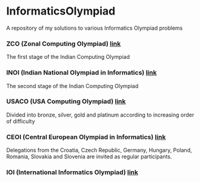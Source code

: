 # InformaticsOlympiad
A repository of my solutions to various Informatics Olympiad problems

### ZCO (Zonal Computing Olympiad) [link](www.codechef.com/ZCOPRAC)
The first stage of the Indian Computing Olympiad

### INOI (Indian National Olympiad in Informatics) [link](www.codechef.com/INOIPRAC)
The second stage of the Indian Computing Olympiad

### USACO (USA Computing Olympiad) [link](www.usaco.org)
Divided into bronze, silver, gold and platinum according to increasing order of difficulty

### CEOI (Central European Olympiad in Informatics) [link](oj.uz/problems)
Delegations from the Croatia, Czech Republic, Germany, Hungary, Poland, Romania, Slovakia and Slovenia are invited as regular participants.

### IOI (International Informatics Olympiad) [link](oj.uz/problems)
